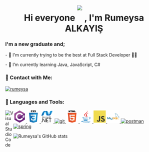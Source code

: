 <h1 align="center">Hi everyone <a target="_blank" rel="noopener noreferrer nofollow" href="https://raw.githubusercontent.com/MartinHeinz/MartinHeinz/master/wave.gif" data-target="animated-image.originalLink"><img src="https://raw.githubusercontent.com/MartinHeinz/MartinHeinz/master/wave.gif" height="50px" style="max-width: 100%; display: inline-block;" data-target="animated-image.originalImage"></a> , I'm Rumeysa  ALKAYIŞ</h1>
<h3 align="left">I'm a new graduate and;</h3>

<p align="left"> - 🔭 I'm currently trying to be the best at Full Stack Developer 👩‍💻 
<p align="left"> - 🌱 I’m currently learning Java, JavaScript, C# 

<h3 align="left">🤙 Contact with Me: </h3>

<a href="https://www.linkedin.com/in/rumeysa-alkayis" rel="nofollow"><img align="center" src="https://raw.githubusercontent.com/rahuldkjain/github-profile-readme-generator/master/src/images/icons/Social/linked-in-alt.svg" alt="rumeysa" height="30" width="40" style="max-width: 100%;"></a>

<h3 align="left">🔧 Languages and Tools:</h3>
<p align="left">   <a href="https://www.w3schools.com/cs/" target="_blank" rel="noreferrer"> <img src="https://raw.githubusercontent.com/devicons/devicon/master/icons/csharp/csharp-original.svg" alt="csharp" width="40" height="40"/> </a> <a href="https://www.w3schools.com/css/" target="_blank" rel="noreferrer"> <img src="https://raw.githubusercontent.com/devicons/devicon/master/icons/css3/css3-original-wordmark.svg" alt="css3" width="40" height="40"/> </a>  <a href="https://dotnet.microsoft.com/" target="_blank" rel="noreferrer"> <img src="https://raw.githubusercontent.com/devicons/devicon/master/icons/dot-net/dot-net-original-wordmark.svg" alt="dotnet" width="40" height="40"/> </a> <a href="https://git-scm.com/" target="_blank" rel="noreferrer"> <img src="https://www.vectorlogo.zone/logos/git-scm/git-scm-icon.svg" alt="git" width="40" height="40"/> </a> <a href="https://www.w3.org/html/" target="_blank" rel="noreferrer"> <img src="https://raw.githubusercontent.com/devicons/devicon/master/icons/html5/html5-original-wordmark.svg" alt="html5" width="40" height="40"/> </a> <a href="https://www.java.com" target="_blank" rel="noreferrer"> <img src="https://raw.githubusercontent.com/devicons/devicon/master/icons/java/java-original.svg" alt="java" width="40" height="40"/> </a> <a href="https://developer.mozilla.org/en-US/docs/Web/JavaScript" target="_blank" rel="noreferrer"> <img src="https://raw.githubusercontent.com/devicons/devicon/master/icons/javascript/javascript-original.svg" alt="javascript" width="40" height="40"/> </a> <a href="https://www.mysql.com/" target="_blank" rel="noreferrer"> <img src="https://raw.githubusercontent.com/devicons/devicon/master/icons/mysql/mysql-original-wordmark.svg" alt="mysql" width="40" height="40"/> </a>  <a href="https://postman.com" target="_blank" rel="noreferrer"> <img src="https://www.vectorlogo.zone/logos/getpostman/getpostman-icon.svg" alt="postman" width="40" height="40"/> </a>    <a href="https://www.youtube.com/playlist?list=PLkwxH9e_vrAJ0WbEsFA9W3I1W-g_BTsbt" rel="nofollow"><img align="left" alt="Visual Studio Code" width="26px" src="https://camo.githubusercontent.com/5fa137d222dde7b69acd22c6572a065ce3656e6ffa1f5e88c1b5c7a935af3cc6/68747470733a2f2f63646e2e6a7364656c6976722e6e65742f67682f64657669636f6e732f64657669636f6e2f69636f6e732f7673636f64652f7673636f64652d6f726967696e616c2e737667" data-canonical-src="https://cdn.jsdelivr.net/gh/devicons/devicon/icons/vscode/vscode-original.svg" style="max-width: 100%;"></a>
  <a href="https://spring.io/" target="_blank" rel="noreferrer"> <img src="https://www.vectorlogo.zone/logos/springio/springio-icon.svg" alt="spring" width="40" height="40"/> </a> 
</p>



![Rumeysa's GitHub stats](https://github-readme-stats.vercel.app/api?username=RumeysaAlkayis&show_icons=true&theme=gruvbox)
